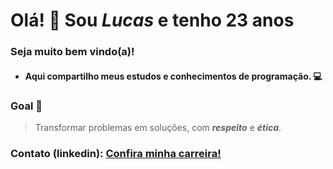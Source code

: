 # Olá! 👋 **Sou _Lucas_ e tenho 23 anos**

### Seja muito bem vindo(a)! 
   - #### Aqui compartilho meus estudos e conhecimentos de programação. 💻

### Goal 🎯
> Transformar problemas em soluções, com **_respeito_** e **_ética_**.

### Contato (linkedin): <a href="https://www.linkedin.com/in/lucas-d-5819b7102/" target="_blank">Confira minha carreira!</a>

